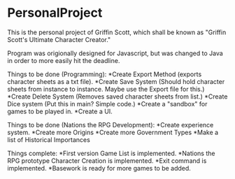 # PersonalProject
This is the personal project of Griffin Scott, which shall be known as "Griffin Scott's Ultimate Character Creator."

Program was origionally designed for Javascript, but was changed to Java in order to more easily hit the deadline.

Things to be done (Programming):
*Create Export Method (exports character sheets as a txt file).
*Create Save System (Should hold character sheets from instance to instance. Maybe use the Export file for this.)
*Create Delete System (Removes saved character sheets from list.)
*Create Dice system (Put this in main? Simple code.)
*Create a "sandbox" for games to be played in.
*Create a UI.

Things to be done (Nations the RPG Development):
*Create experience system.
*Create more Origins
*Create more Government Types
*Make a list of Historical Importances

Things complete:
*First version Game List is implemented.
*Nations the RPG prototype Character Creation is implemented.
*Exit command is implemented.
*Basework is ready for more games to be added.
